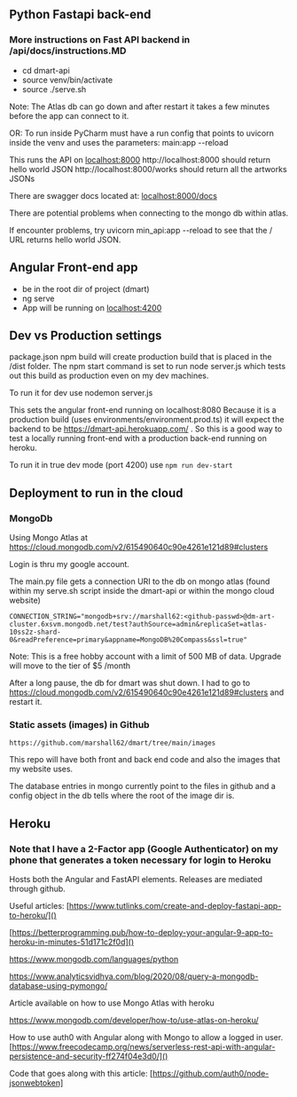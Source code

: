 ## Python Fastapi back-end

### More instructions on Fast API backend in /api/docs/instructions.MD ###

- cd dmart-api
- source venv/bin/activate
- source ./serve.sh 

Note: The Atlas db can go down and after restart it takes a few minutes before the app can connect to it.

OR: To run inside PyCharm must have a run config that points to uvicorn inside the venv
and uses the parameters:  main:app --reload

This runs the API on [localhost:8000]()
http://localhost:8000  should return hello world JSON
http://localhost:8000/works should return all the artworks JSONs

There are swagger docs located at:  [localhost:8000/docs]()

There are potential problems when connecting to the mongo db within atlas.

If encounter problems,  try uvicorn min_api:app --reload to see that the / URL returns hello world JSON.  


## Angular Front-end app

- be in the root dir of project (dmart)
- ng serve
- App will be running on [localhost:4200]()


## Dev vs Production settings

package.json npm build will create production build that is placed in the /dist folder.
The npm start command is set to run 
node server.js which tests out this build as production even on my dev machines.

To run it for dev use nodemon server.js

This sets the angular front-end running on localhost:8080
Because it is a production build (uses environments/environment.prod.ts) it will expect the backend to be 
https://dmart-api.herokuapp.com/  .  So this is a good way to test a locally running front-end with a production back-end running on heroku.

To run it in true dev mode (port 4200) use `npm run dev-start`



## Deployment to run in the cloud

### MongoDb
Using Mongo Atlas at
https://cloud.mongodb.com/v2/615490640c90e4261e121d89#clusters

Login is thru my google account.

The main.py file gets a connection URI to the db on mongo atlas (found within my serve.sh script inside the dmart-api or within the mongo cloud 
website)


`CONNECTION_STRING="mongodb+srv://marshall62:<github-passwd>@dm-art-cluster.6xsvm.mongodb.net/test?authSource=admin&replicaSet=atlas-10ss2z-shard-0&readPreference=primary&appname=MongoDB%20Compass&ssl=true"
`

Note:  This is a free hobby account with a limit of 500 MB of data.  Upgrade will move to the tier of $5 /month

After a long pause, the db for dmart was shut down.  I had to go to https://cloud.mongodb.com/v2/615490640c90e4261e121d89#clusters and restart it.

### Static assets (images) in Github

`https://github.com/marshall62/dmart/tree/main/images`

This repo will have both front and back end code and also the images that my website uses.   

The database entries in mongo currently point to the files in github and a config object in the db tells where the
root of the image dir is.   


## Heroku

### Note that I have a 2-Factor app (Google Authenticator) on my phone that generates a token necessary for login to Heroku 

Hosts both the Angular and FastAPI elements.   Releases are mediated through github.



Useful articles:
[https://www.tutlinks.com/create-and-deploy-fastapi-app-to-heroku/]()

[https://betterprogramming.pub/how-to-deploy-your-angular-9-app-to-heroku-in-minutes-51d171c2f0d]()

https://www.mongodb.com/languages/python

https://www.analyticsvidhya.com/blog/2020/08/query-a-mongodb-database-using-pymongo/

Article available on how to use Mongo Atlas with heroku

https://www.mongodb.com/developer/how-to/use-atlas-on-heroku/

How to use auth0 with Angular along with Mongo to allow a logged in user.  [https://www.freecodecamp.org/news/serverless-rest-api-with-angular-persistence-and-security-ff274f04e3d0/]()

Code that goes along with this article:
[https://github.com/auth0/node-jsonwebtoken]
